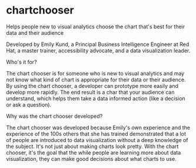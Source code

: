 # chartchooser
Helps people new to visual analytics choose the chart that's best for their data and their audience

Developed by Emily Kund, a Principal Business Intelligence Engineer at Red Hat, a master trainer, accessibility advocate, and a data visualization leader. 


Who's it for?

<body>
The chart chooser is for someone who is new to visual analytics and may not know what kind of chart is appropriate for their data or their audience.  By using the chart chooser, a developer can prototype more easily and develop more rapidly. The end result is a char that your audience can understand, which helps them take a data informed action (like a decision or ask a question).
<body>


Why was the chart chooser developed?

<body>
The chart chooser was developed because Emily's own experience and the experience of the 100s others that she has trained demonstrated that a lot of people are introduced to data visualization without a deep knowledge of the subject.  It's not just about making charts look pretty. With the chart chooser, it's the goal that the while people are learning more about data visualization, they can make good decisions about what charts to use. 
<body>
